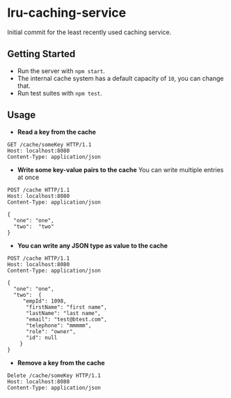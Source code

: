 # lru-caching-service

Initial commit for the least recently used caching service.

## Getting Started
- Run the server with `npm start`.
- The internal cache system has a default capacity of `10`, you can change that. 
- Run test suites with `npm test`.

## Usage

- **Read a key from the cache**
```
GET /cache/someKey HTTP/1.1
Host: localhost:8080
Content-Type: application/json
```
- **Write some key-value pairs to the cache**
You can write multiple entries at once
```
POST /cache HTTP/1.1
Host: localhost:8080
Content-Type: application/json

{ 
  "one": "one",
  "two":  "two"	
}
```

- **You can write any JSON type as value to the cache**
```
POST /cache HTTP/1.1
Host: localhost:8080
Content-Type: application/json

{
  "one": "one",
  "two":  {
     "empId": 1098,
      "firstName": "first name",
      "lastName": "last name",
      "email": "test@btest.com",
      "telephone": "mmmmm",
      "role": "owner",
      "id": null
    }
}
```

- **Remove a key from the cache**
```
Delete /cache/someKey HTTP/1.1
Host: localhost:8080
Content-Type: application/json

```
